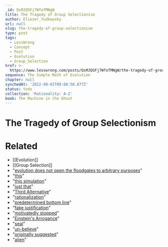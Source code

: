 ```yaml
---
_id: QsMJQSFj7WfoTMNgW
title: The Tragedy of Group Selectionism
author: Eliezer_Yudkowsky
url: null
slug: the-tragedy-of-group-selectionism
type: post
tags:
  - LessWrong
  - Concept
  - Post
  - Evolution
  - Group_Selection
href: >-
  https://www.lesswrong.com/posts/QsMJQSFj7WfoTMNgW/the-tragedy-of-group-selectionism
sequence: The Simple Math of Evolution
chapter: null
synchedAt: '2022-09-01T09:08:50.877Z'
status: todo
collection: 'Rationality: A-Z'
book: The Machine in the Ghost
---
```


# The Tragedy of Group Selectionism


# Related

- [[Evolution]]
- [[Group Selection]]
- "[evolution does not open the floodgates to arbitrary purposes](http://www.overcomingbias.com/2007/11/an-alien-god.html)"
- "[this](http://www.pnas.org/cgi/reprint/72/1/143.pdf)"
- "[this simulation](http://www.gnxp.com/MT2/archives/003540.html)"
- "[just that](http://www.pnas.org/cgi/reprint/73/12/4604.pdf)"
- "[Third Alternative](http://www.overcomingbias.com/2007/05/the_third_alter.html)"
- "[rationalization](http://www.overcomingbias.com/2007/09/rationalization.html)"
- "[predetermined bottom line](http://www.overcomingbias.com/2007/09/the-bottom-line.html)"
- "[fake justification](http://www.overcomingbias.com/2007/10/fake-justificat.html)"
- "[motivatedly stopped](http://www.overcomingbias.com/2007/10/motivated-stopp.html)"
- "[Einstein's Arrogance](http://www.overcomingbias.com/2007/09/einsteins-arrog.html)"
- "[seal](http://www.overcomingbias.com/2007/08/positive-bias-l.html)"
- "[un-believe](http://www.overcomingbias.com/2007/10/do-we-believe-e.html)"
- "[originally suggested](http://www.overcomingbias.com/2007/10/we-change-our-m.html)"
- "[alien](http://www.overcomingbias.com/2007/11/an-alien-god.html)"